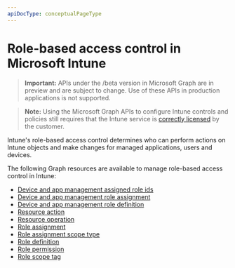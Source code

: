 ```yaml
---
apiDocType: conceptualPageType
---
```

# Role-based access control in Microsoft Intune> **Important:** APIs under the /beta version in Microsoft Graph are in preview and are subject to change. Use of these APIs in production applications is not supported.> **Note:** Using the Microsoft Graph APIs to configure Intune controls and policies still requires that the Intune service is [correctly licensed](https://www.microsoft.com/en-us/cloud-platform/microsoft-intune-pricing) by the customer.Intune's role-based access control determines who can perform actions on Intune objects and make changes for managed applications, users and devices.   The following Graph resources are available to manage role-based access control in Intune:- [Device and app management assigned role ids](intune_rbac_deviceandappmanagementassignedroleids.md)- [Device and app management role assignment](intune_rbac_deviceandappmanagementroleassignment.md)- [Device and app management role definition](intune_rbac_deviceandappmanagementroledefinition.md)- [Resource action](intune_rbac_resourceaction.md)- [Resource operation](intune_rbac_resourceoperation.md)- [Role assignment](intune_rbac_roleassignment.md)- [Role assignment scope type](intune_rbac_roleassignmentscopetype.md)- [Role definition](intune_rbac_roledefinition.md)- [Role permission](intune_rbac_rolepermission.md)- [Role scope tag](intune_rbac_rolescopetag.md)